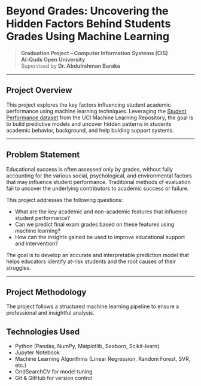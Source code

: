 # Beyond Grades: Uncovering the Hidden Factors Behind Students Grades Using Machine Learning

> **Graduation Project – Computer Information Systems (CIS)**  
> **Al-Quds Open University**  
> Supervised by **Dr. Abdulrahman Baraka**

---

## Project Overview

This project explores the key factors influencing student academic performance using machine learning techniques. Leveraging the [Student Performance dataset](https://archive.ics.uci.edu/dataset/320/student+performance) from the UCI Machine Learning Repository, the goal is to build predictive models and uncover hidden patterns in students academic behavior, background, and help bulding support systems.

---

## Problem Statement

Educational success is often assessed only by grades, without fully accounting for the various social, psychological, and environmental factors that may influence student performance. Traditional methods of evaluation fail to uncover the underlying contributors to academic success or failure.

This project addresses the following questions:
- What are the key academic and non-academic features that influence student performance?
- Can we predict final exam grades based on these features using machine learning?
- How can the insights gained be used to improve educational support and intervention?

The goal is to develop an accurate and interpretable prediction model that helps educators identify at-risk students and the root causes of their struggles.

---

## Project Methodology

The project follows a structured machine learning pipeline to ensure a professional and insightful analysis.


## Technologies Used

- Python (Pandas, NumPy, Matplotlib, Seaborn, Scikit-learn)
- Jupyter Notebook
- Machine Learning Algorithms (Linear Regression, Random Forest, SVR, etc.)
- GridSearchCV for model tuning
- Git & GitHub for version control

